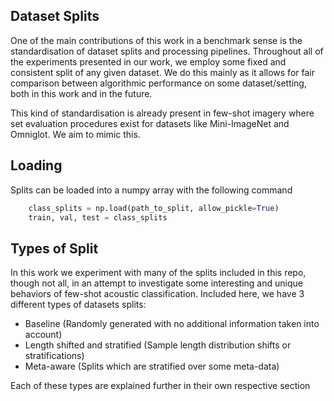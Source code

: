 ## Dataset Splits

One of the main contributions of this work in a benchmark sense is the standardisation of dataset splits and processing pipelines. Throughout all of the experiments presented in our work, we employ some fixed and consistent split of any given dataset. We do this mainly as it allows for fair comparison between algorithmic performance on some dataset/setting, both in this work and in the future. 

This kind of standardisation is already present in few-shot imagery where set evaluation procedures exist for datasets like Mini-ImageNet and Omniglot. We aim to mimic this. 

## Loading
Splits can be loaded into a numpy array with the following command
```python
    class_splits = np.load(path_to_split, allow_pickle=True)
    train, val, test = class_splits
```

## Types of Split
In this work we experiment with many of the splits included in this repo, though not all, in an attempt to investigate some interesting and unique behaviors of few-shot acoustic classification. Included here, we have 3 different types of datasets splits:
  - Baseline (Randomly generated with no additional information taken into account)
  - Length shifted and stratified (Sample length distribution shifts or stratifications)
  - Meta-aware (Splits which are stratified over some meta-data)

Each of these types are explained further in their own respective section
